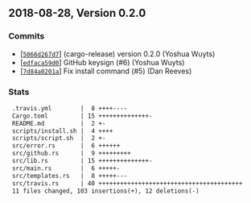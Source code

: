 ## 2018-08-28, Version 0.2.0
### Commits
- [[`5066d267d7`](https://github.com/yoshuawuyts/crossgen/commits/5066d267d70836d5652e9ee3b8eabc476ef05896)] (cargo-release) version 0.2.0 (Yoshua Wuyts)
- [[`edfaca59d0`](https://github.com/yoshuawuyts/crossgen/commits/edfaca59d08654e5536c5ba18834e564dc680277)] GitHub keysign (#6) (Yoshua Wuyts)
- [[`7d84a0201a`](https://github.com/yoshuawuyts/crossgen/commits/7d84a0201a77b325e09d2a70296fd5f75684cf7e)] Fix install command (#5) (Dan Reeves)

### Stats
```diff
 .travis.yml        |  8 ++++----
 Cargo.toml         | 15 ++++++++++++++-
 README.md          |  2 +-
 scripts/install.sh |  4 ++++
 scripts/script.sh  |  2 +-
 src/error.rs       |  6 ++++++
 src/github.rs      |  9 +++++++++
 src/lib.rs         | 15 ++++++++++++++-
 src/main.rs        |  6 +++++-
 src/templates.rs   |  8 +++++---
 src/travis.rs      | 40 ++++++++++++++++++++++++++++++++++++++++
 11 files changed, 103 insertions(+), 12 deletions(-)
```


